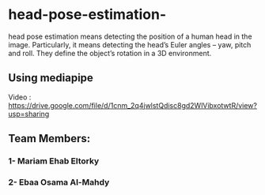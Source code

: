 # head-pose-estimation-
head pose estimation means detecting the position of a human head in the image. 
Particularly, it means detecting the head’s Euler angles – yaw, pitch and roll. They define the object’s rotation in a 3D environment.
## Using mediapipe
Video : https://drive.google.com/file/d/1cnm_2q4jwlstQdisc8gd2WlVibxotwtR/view?usp=sharing
## Team Members:
### 1- Mariam Ehab Eltorky 
### 2- Ebaa Osama Al-Mahdy
